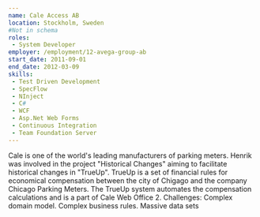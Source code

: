 ```yaml
---
name: Cale Access AB
location: Stockholm, Sweden
#Not in schema
roles: 
 - System Developer
employer: /employment/12-avega-group-ab
start_date: 2011-09-01
end_date: 2012-03-09
skills:
 - Test Driven Development
 - SpecFlow
 - NInject
 - C#
 - WCF
 - Asp.Net Web Forms
 - Continuous Integration
 - Team Foundation Server
---
```

<!--more--> 
Cale is one of the world's leading manufacturers of parking meters. 
Henrik was involved in the project "Historical Changes" aiming to facilitate historical changes in "TrueUp". 
TrueUp is a set of financial rules for economical compensation between the city of Chigago and the company Chicago Parking Meters. 
The TrueUp system automates the compensation calculations and is a part of Cale Web Office 2. 
Challenges: Complex domain model. Complex business rules. Massive data sets
